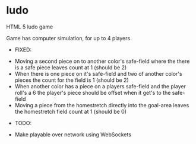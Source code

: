 ludo
====

HTML 5 ludo game

Game has computer simulation, for up to 4 players

- FIXED:
* Moving a second piece on to another color's safe-field where the there is a safe piece leaves count at 1 (should be 2)
* When there is one piece on it's safe-field and two of another color's pieces the count for the field is 1 (should be 2)
* When another color has a piece on a players safe-field and the player roll's a 6 the player's piece should be offset when it get's to the safe-field
* Moving a piece from the homestretch directly into the goal-area leaves the homestretch field count at 1 (should be 0)


- TODO:
* Make playable over network using WebSockets